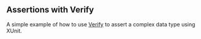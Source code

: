 ## Assertions with Verify

A simple example of how to use [Verify](https://github.com/VerifyTests/Verify) to assert a complex data type using XUnit.